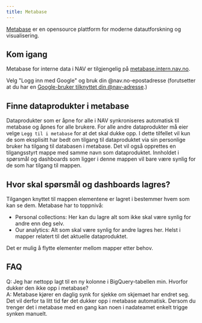 ```yaml
---
title: Metabase
---
```


[Metabase](https://www.metabase.com/) er en opensource plattform for moderne datautforskning og visualisering.

## Kom igang

Metabase for interne data i NAV er tilgjengelig på [metabase.intern.nav.no](https://metabase.intern.nav.no/).

Velg "Logg inn med Google" og bruk din @nav.no-epostadresse (forutsetter at du har en [Google-bruker tilknyttet din @nav-adresse](https://docs.knada.io/guider/faq#hvordan-f%C3%A5-en-google-bruker).)


## Finne dataprodukter i metabase

Dataprodukter som er åpne for alle i NAV synkroniseres automatisk til metabase og åpnes for alle brukere. 
For alle andre dataprodukter må eier velge `Legg til i metabase` for at det skal dukke opp. 
I dette tilfellet vil kun de som eksplisitt har bedt om tilgang til dataproduktet via sin personlige bruker ha tilgang til databasen i metabase. 
Det vil også opprettes en tilgangsstyrt mappe med samme navn som dataproduktet. 
Innholdet i spørsmål og dashboards som ligger i denne mappen vil bare være synlig for de som har tilgang til mappen. 

## Hvor skal spørsmål og dashboards lagres?

Tilgangen knyttet til mappen elementene er lagret i bestemmer hvem som kan se dem. Metabase har to toppnivå:

- Personal collections: Her kan du lagre alt som ikke skal være synlig for andre enn deg selv.
- Our analytics: Alt som skal være synlig for andre lagres her. Helst i mapper relatert til det aktuelle dataproduktet. 

Det er mulig å flytte elementer mellom mapper etter behov.

## FAQ
Q: Jeg har nettopp lagt til en ny kolonne i BigQuery-tabellen min. Hvorfor dukker den ikke opp i metabase?  
A: Metabase kjører en daglig synk for sjekke om skjemaet har endret seg. Det vil derfor ta litt tid før det dukker opp i metabase automatisk. Dersom du trenger det i metabase med en gang kan noen i nadateamet enkelt trigge synken manuelt.
